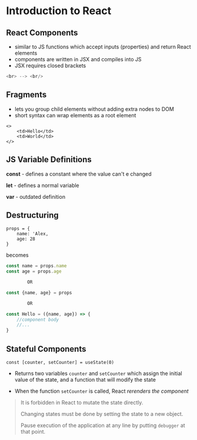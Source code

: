 # Introduction to React

## React Components
- similar to JS functions which accept inputs (properties) and return React elements
- components are written in JSX and compiles into JS
- JSX requires closed brackets
```js
<br> --> <br/>
```

## Fragments
- lets you group child elements without adding extra nodes to DOM
- short syntax can wrap elements as a root element
```
<>
    <td>Hello</td>
    <td>World</td>
</>
```

## JS Variable Definitions
**const** - defines a constant where the value can't e changed

**let** - defines a normal variable

**var** - outdated definition

## Destructuring
```
props = {
    name: 'Alex,
    age: 28
}
```
becomes
```js
const name = props.name
const age = props.age

        OR

const {name, age} = props

        OR

const Hello = ({name, age}) => {
    //component body
    //...
}
```

## Stateful Components
```
const [counter, setCounter] = useState(0)
```
- Returns two variables ```counter``` and ```setCounter``` which assign the initial value of the state, and a function that will modify the state

- When the function ```setCounter``` is called, React *rerenders the component*

>It is forbidden in React to mutate the state directly.
>
>Changing states must be done by setting the state to a new object.
>
>Pause execution of the application at any line by putting ```debugger``` at that point.